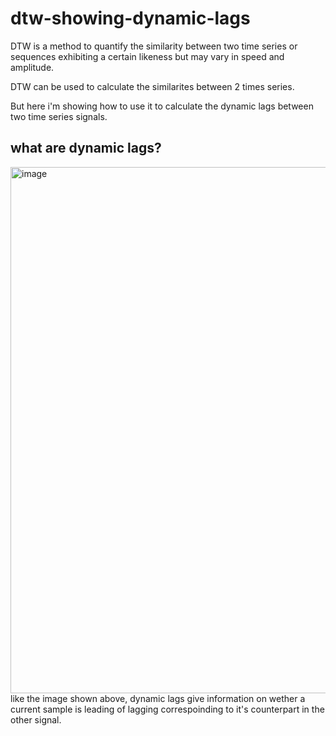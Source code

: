 # dtw-showing-dynamic-lags
DTW is a method to quantify the similarity between two time series or sequences exhibiting a certain likeness but may vary in speed and amplitude. 

DTW can be used to calculate the similarites between 2 times series.

But here i'm showing how to use it to calculate the dynamic lags between two time series signals.
 ## what are dynamic lags?
 
<img width="842" alt="image" src="https://github.com/hashim-vgr/dtw-showing-dynamic-lags/assets/90979621/b3a56f5c-e114-4a4c-9148-af851cae5327">
like the image shown above, dynamic lags give information on wether a current sample is leading of lagging correspoinding to it's counterpart in the other signal.
